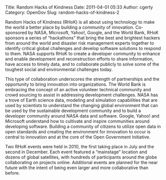 Title: Random Hacks of Kindness
Date: 2011-04-01 05:33
Author: cgerty
Category: OpenGov
Slug: random-hacks-of-kindness-2

Random Hacks of Kindness (RHoK) is all about using technology to make
the world a better place by building a community of innovation.
Co-sponsored by NASA, Microsoft, Yahoo!, Google, and the World Bank,
RHoK sponsors a series of “hackathons” that bring the best and brightest
hackers from around the world and disaster risk management experts
together to identify critical global challenges and develop software
solutions to respond to them. NASA supports RHoK to create a developer
community to enhance and enable development and reconstruction efforts
to share information, have access to timely data, and to collaborate
publicly to solve some of the toughest social and environmental
challenges today.

This type of collaboration underscores the strength of partnerships and
the opportunity to bring innovation into organizations. The World Bank
is embracing the concept of an active volunteer technical community and
crowd sourcing to assist in addressing development challenges. NASA has
a trove of Earth science data, modeling and simulation capabilities that
are used by scientists to understand the changing global environment
that can be used by the sustainable development community and to build a
developer community around NASA data and software. Google, Yahoo! and
Microsoft understand how to cultivate and inspire communities around
developing software. Building a community of citizens to utilize open
data in open standards and creating the environment for innovation to
occur is central to innovation and at the core of the Open Government
Initiative.

Two RHoK events were held in 2010, the first taking place in July and
the second in December. Each event featured a “mainstage” location and
dozens of global satellites, with hundreds of participants around the
globe collaborating on projects online. Additional events are planned
for the near future with the intent of being even larger and more
collaborative than before.
